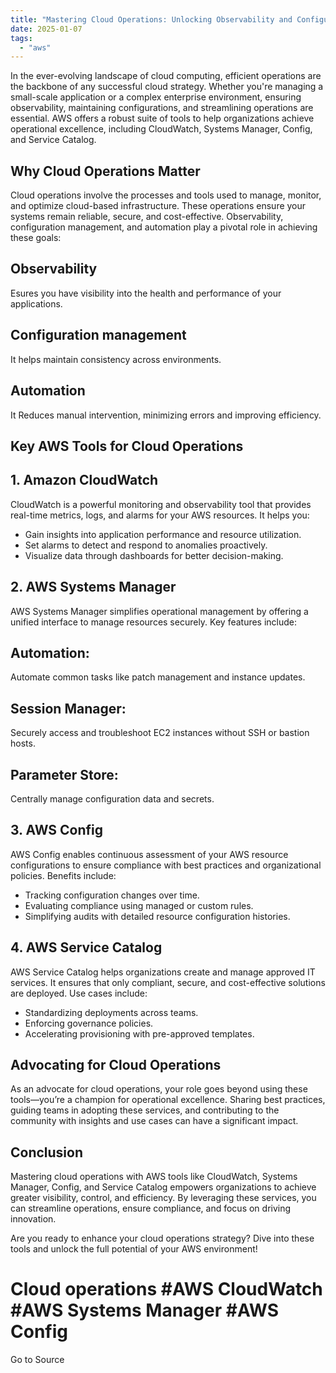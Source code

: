 ```yaml
---
title: "Mastering Cloud Operations: Unlocking Observability and Configuration with AWS Tools"
date: 2025-01-07
tags: 
  - "aws"
---
```


In the ever-evolving landscape of cloud computing, efficient operations are the backbone of any successful cloud strategy. Whether you're managing a small-scale application or a complex enterprise environment, ensuring observability, maintaining configurations, and streamlining operations are essential. AWS offers a robust suite of tools to help organizations achieve operational excellence, including CloudWatch, Systems Manager, Config, and Service Catalog.

## Why Cloud Operations Matter

Cloud operations involve the processes and tools used to manage, monitor, and optimize cloud-based infrastructure. These operations ensure your systems remain reliable, secure, and cost-effective. Observability, configuration management, and automation play a pivotal role in achieving these goals:

## Observability

Esures you have visibility into the health and performance of your applications.

## Configuration management

It helps maintain consistency across environments.

## Automation

It Reduces manual intervention, minimizing errors and improving efficiency.

## Key AWS Tools for Cloud Operations

## 1\. Amazon CloudWatch

CloudWatch is a powerful monitoring and observability tool that provides real-time metrics, logs, and alarms for your AWS resources. It helps you:

- Gain insights into application performance and resource utilization.
- Set alarms to detect and respond to anomalies proactively.
- Visualize data through dashboards for better decision-making.

## 2\. AWS Systems Manager

AWS Systems Manager simplifies operational management by offering a unified interface to manage resources securely. Key features include:

## Automation:

Automate common tasks like patch management and instance updates.

## Session Manager:

Securely access and troubleshoot EC2 instances without SSH or bastion hosts.

## Parameter Store:

Centrally manage configuration data and secrets.

## 3\. AWS Config

AWS Config enables continuous assessment of your AWS resource configurations to ensure compliance with best practices and organizational policies. Benefits include:

- Tracking configuration changes over time.
- Evaluating compliance using managed or custom rules.
- Simplifying audits with detailed resource configuration histories.

## 4\. AWS Service Catalog

AWS Service Catalog helps organizations create and manage approved IT services. It ensures that only compliant, secure, and cost-effective solutions are deployed. Use cases include:

- Standardizing deployments across teams.
- Enforcing governance policies.
- Accelerating provisioning with pre-approved templates.

## Advocating for Cloud Operations

As an advocate for cloud operations, your role goes beyond using these tools—you’re a champion for operational excellence. Sharing best practices, guiding teams in adopting these services, and contributing to the community with insights and use cases can have a significant impact.

## Conclusion

Mastering cloud operations with AWS tools like CloudWatch, Systems Manager, Config, and Service Catalog empowers organizations to achieve greater visibility, control, and efficiency. By leveraging these services, you can streamline operations, ensure compliance, and focus on driving innovation.

Are you ready to enhance your cloud operations strategy? Dive into these tools and unlock the full potential of your AWS environment!

# Cloud operations #AWS CloudWatch #AWS Systems Manager #AWS Config

Go to Source
